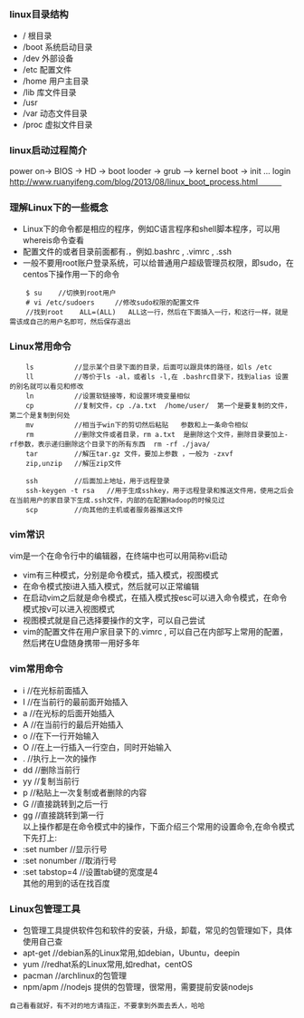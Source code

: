 
### linux目录结构   
* /    		根目录   
* /boot 	系统启动目录   
* /dev		外部设备   
* /etc		配置文件   
* /home		用户主目录   
* /lib		库文件目录   
* /usr		
* /var 		动态文件目录   
* /proc 	虚拟文件目录   

### linux启动过程简介    
power on-> BIOS -> HD -> boot looder -> grub —> kernel boot -> init ... login   
http://www.ruanyifeng.com/blog/2013/08/linux_boot_process.html　　　

### 理解Linux下的一些概念    
* Linux下的命令都是相应的程序，例如C语言程序和shell脚本程序，可以用whereis命令查看   
* 配置文件的或者目录前面都有.，例如.bashrc , .vimrc , .ssh    
* 一般不要用root账户登录系统，可以给普通用户超级管理员权限，即sudo，在centos下操作用一下的命令		
```
	$ su 	//切换到root用户    
	# vi /etc/sudoers     //修改sudo权限的配置文件
	//找到root	ALL=(ALL)	ALL这一行，然后在下面插入一行，和这行一样，就是需该成自己的用户名即可，然后保存退出   
```    

### Linux常用命令   
```
	ls 			//显示某个目录下面的目录，后面可以跟具体的路径，如ls /etc    
	ll 			//等价于ls -al，或者ls -l,在 .bashrc目录下，找到alias 设置的别名就可以看见和修改   
	ln 			//设置软链接等，和设置环境变量相似     
	cp 			//复制文件，cp ./a.txt  /home/user/  第一个是要复制的文件，第二个是复制到何处    
	mv 			//相当于win下的剪切然后粘贴   参数和上一条命令相似    
	rm			//删除文件或者目录，rm a.txt  是删除这个文件，删除目录要加上-rf参数，表示递归删除这个目录下的所有东西  rm -rf ./java/   
	tar 		//解压tar.gz 文件，要加上参数 ，一般为 -zxvf   
	zip,unzip	//解压zip文件   

	ssh 		//后面加上地址，用于远程登录 
	ssh-keygen -t rsa 	//用于生成sshkey，用于远程登录和推送文件用，使用之后会在当前用户的家目录下生成.ssh文件，内部的在配置Hadoop的时候见过   
	scp 		//向其他的主机或者服务器推送文件     

``` 

### vim常识   
vim是一个在命令行中的编辑器，在终端中也可以用简称vi启动   
* vim有三种模式，分别是命令模式，插入模式，视图模式   
* 在命令模式按i进入插入模式，然后就可以正常编辑   
* 在启动vim之后就是命令模式，在插入模式按esc可以进入命令模式，在命令模式按v可以进入视图模式     
* 视图模式就是自己选择要操作的文字，可以自己尝试     
* vim的配置文件在用户家目录下的.vimrc ,	可以自己在内部写上常用的配置，然后拷在U盘随身携带一用好多年   
### vim常用命令			
* i 	//在光标前面插入    
* I 	//在当前行的最前面开始插入   
* a 	//在光标的后面开始插入   
* A 	//在当前行的最后开始插入    
* o 	//在下一行开始输入    
* O 	//在上一行插入一行空白，同时开始输入   
* .		//执行上一次的操作     
* dd 	//删除当前行     
* yy 	//复制当前行    
* p 	//粘贴上一次复制或者删除的内容     
* G 	//直接跳转到之后一行    
* gg	//直接跳转到第一行    
以上操作都是在命令模式中的操作，下面介绍三个常用的设置命令,在命令模式下先打上:
* :set number 		//显示行号   
* :set nonumber 	//取消行号
* :set tabstop=4 	//设置tab键的宽度是4    
其他的用到的话在找百度    

### Linux包管理工具        

* 包管理工具提供软件包和软件的安装，升级，卸载，常见的包管理如下，具体使用自己查    
* apt-get 		//debian系的Linux常用,如debian，Ubuntu，deepin    
* yum 			//redhat系的Linux常用,如redhat，centOS    
* pacman 		//archlinux的包管理    
* npm/apm 		//nodejs 提供的包管理，很常用，需要提前安装nodejs    


```自己看看就好，有不对的地方请指正，不要拿到外面去丢人，哈哈```
